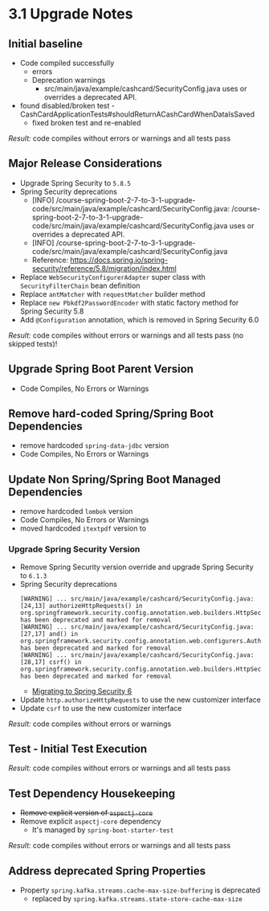 # 3.1 Upgrade Notes

## Initial baseline

- Code compiled successfully
  - errors
  - Deprecation warnings
    -  src/main/java/example/cashcard/SecurityConfig.java uses or overrides a deprecated API.
- found disabled/broken test - CashCardApplicationTests#shouldReturnACashCardWhenDataIsSaved
    - fixed broken test and re-enabled

_Result:_ code compiles without errors or warnings and all tests pass

## Major Release Considerations

- Upgrade Spring Security to `5.8.5`
- Spring Security deprecations
  - [INFO] /course-spring-boot-2-7-to-3-1-upgrade-code/src/main/java/example/cashcard/SecurityConfig.java: /course-spring-boot-2-7-to-3-1-upgrade-code/src/main/java/example/cashcard/SecurityConfig.java uses or overrides a deprecated API.
  - [INFO] /course-spring-boot-2-7-to-3-1-upgrade-code/src/main/java/example/cashcard/SecurityConfig.java
  - Reference: https://docs.spring.io/spring-security/reference/5.8/migration/index.html
- Replace `WebSecurityConfigurerAdapter` super class with `SecurityFilterChain` bean definition
- Replace `antMatcher` with `requestMatcher` builder method
- Replace `new Pbkdf2PasswordEncoder` with static factory method for Spring Security 5.8
- Add `@Configuration` annotation, which is removed in Spring Security 6.0

_Result:_ code compiles without errors or warnings and all tests pass (no skipped tests)!

## Upgrade Spring Boot Parent Version

- Code Compiles, No Errors or Warnings

## Remove hard-coded Spring/Spring Boot Dependencies

- remove hardcoded `spring-data-jdbc` version
- Code Compiles, No Errors or Warnings

## Update Non Spring/Spring Boot Managed Dependencies

- remove hardcoded `lombok` version
- Code Compiles, No Errors or Warnings
- moved hardcoded `itextpdf` version to <properties>

### Upgrade Spring Security Version

- Remove Spring Security version override and upgrade Spring Security to `6.1.3`
- Spring Security deprecations
  ```
  [WARNING] ... src/main/java/example/cashcard/SecurityConfig.java:[24,13] authorizeHttpRequests() in org.springframework.security.config.annotation.web.builders.HttpSecurity has been deprecated and marked for removal
  [WARNING] ... src/main/java/example/cashcard/SecurityConfig.java:[27,17] and() in org.springframework.security.config.annotation.web.configurers.AuthorizeHttpRequestsConfigurer.AuthorizationManagerRequestMatcherRegistry has been deprecated and marked for removal
  [WARNING] ... src/main/java/example/cashcard/SecurityConfig.java:[28,17] csrf() in org.springframework.security.config.annotation.web.builders.HttpSecurity has been deprecated and marked for removal
  ```
  - [Migrating to Spring Security 6](https://docs.spring.io/spring-security/reference/6.0/migration/index.html)
- Update `http.authorizeHttpRequests` to use the new customizer interface
- Update `csrf` to use the new customizer interface

_Result:_ code compiles without errors or warnings

## Test - Initial Test Execution

_Result:_ code compiles without errors or warnings and all tests pass

## Test Dependency Housekeeping

- ~~Remove explicit version of `aspectj-core`~~
- Remove explicit `aspectj-core` dependency
  - It's managed by `spring-boot-starter-test`

_Result:_ code compiles without errors or warnings and all tests pass

## Address deprecated Spring Properties

- Property `spring.kafka.streams.cache-max-size-buffering` is deprecated
  - replaced by `spring.kafka.streams.state-store-cache-max-size`